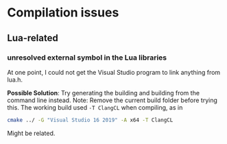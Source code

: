 # Compilation issues

## Lua-related

### unresolved external symbol in the Lua libraries

At one point, I could not get the Visual Studio program to link anything from lua.h.

**Possible Solution**:
Try generating the building and building from the command line instead. Note: Remove the current build folder before trying this.
The working build used `-T ClangCL` when compiling, as in

```sh
cmake ../ -G "Visual Studio 16 2019" -A x64 -T ClangCL
```

Might be related.
